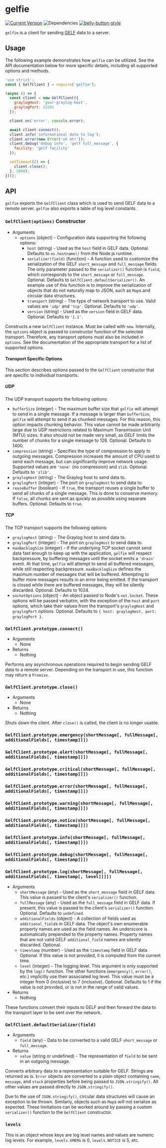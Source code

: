 # gelfie

[![Current Version](https://img.shields.io/npm/v/gelfie.svg)](https://www.npmjs.org/package/gelfie)
![Dependencies](http://img.shields.io/david/cjihrig/gelfie.svg)
[![belly-button-style](https://img.shields.io/badge/eslint-bellybutton-4B32C3.svg)](https://github.com/cjihrig/belly-button)

`gelfie` is a client for sending [GELF](https://docs.graylog.org/en/latest/pages/gelf.html) data to a server.

## Usage

The following example demonstrates how `gelfie` can be utilized. See the API
documentation below for more specific details, including all supported options
and methods.

```javascript
'use strict';
const { GelfClient } = require('gelfie');

(async () => {
  const client = new GelfClient({
    graylogHost: 'your-graylog-host',
    graylogPort: 12201
  });

  client.on('error', console.error);

  await client.connect();
  client.info('informational data to log');
  client.error(new Error('uh oh!'));
  client.debug('debug info', 'gelf full_message', {
    facility: 'gelf facility'
  });

  setTimeout(() => {
    client.close();
  }, 3000);
})();
```

## API

`gelfie` exports the `GelfClient` class which is used to send GELF data to a
remote server. `gelfie` also exports a table of log level constants.

### `GelfClient(options)` Constructor

  - Arguments
    - `options` (object) - Configuration data supporting the following options:
      - `host` (string) - Used as the `host` field in GELF data. Optional. Defaults to `os.hostname()` from the Node.js runtime.
      - `serializer(field)` (function) - A function used to customize the serialization of the GELF `short_message` and `full_message` fields. The only parameter passed to the `serializer()` function is `field`, which corresponds to the `short_message` or `full_message`. Optional. Defaults to `GelfClient.defaultSerializer()`. An example use of this function is to
      improve the serialization of objects that do not naturally map to JSON, such as `Map`s and circular data structures.
      - `transport` (string) - The type of network transport to use. Valid
      values are `'udp'` and `'tcp'`. Optional. Defaults to `'udp'`.
      - `version` (string) - Used as the `version` field in GELF data. Optional. Defaults to `'1.1'`.

Constructs a new `GelfClient` instance. Must be called with `new`. Internally,
the `options` object is passed to constructor function of the selected
transport. Therefore, any transport options must also be included in `options`.
See the documentation of the appropriate transport for a list of supported
options.

#### Transport Specific Options

This section describes options passed to the `GelfClient` constructor that are
specific to individual transports.

##### UDP

The UDP transport supports the following options:

  - `bufferSize` (integer) - The maximum buffer size that `gelfie` will attempt
  to send in a single message. If a message is larger than `bufferSize`,
  `gelfie` will attempt to send it as chunked messages. For this reason, this
  option impacts chunking behavior. This value cannot be made arbitrarily large
  due to UDP restrictions related to Maximum Transmission Unit (MTU) sizes. It
  also should not be made very small, as GELF limits the number of chunks for a
  single message to 128. Optional. Defaults to 1400.
  - `compression` (string) - Specifies the type of compression to apply to
  outgoing messages. Compression increases the amount of CPU used to send each
  message, but can significantly improve network usage. Supported values are
  `'none'` (no compression) and `zlib`. Optional. Defaults to `'zlib'`.
  - `graylogHost` (string) - The Graylog host to send data to.
  - `graylogPort` (integer) - The port on `graylogHost` to send data to.
  - `reuseBuffer` (boolean) - If `true`, the transport reuses a single buffer to
  send all chunks of a single message. This is done to conserve memory. If
  `false`, all chunks are sent as quickly as possible using separate buffers.
  Optional. Defaults to `true`.

##### TCP

The TCP transport supports the following options:

  - `graylogHost` (string) - The Graylog host to send data to.
  - `graylogPort` (integer) - The port on `graylogHost` to send data to.
  - `maxBacklogSize` (integer) - If the underlying TCP socket cannot send data
  fast enough to keep up with the application, `gelfie` will respect
  backpressure, by buffering messages until the socket emits a `'drain'` event.
  At that time, `gelfie` will attempt to send all buffered messages, while still
  respecting backpressure. `maxBacklogSize` defines the maximum number of
  messages that will be buffered. Attempting to buffer more messages results in
  an error being emitted. If the transport is closed while there are buffered
  messages, they will be silently discarded. Optional. Defaults to 1024.
  - `socketOptions` (object) - An object passed to Node's `net.Socket`. These
  options will be passed verbatim, with the exception of the `host` and `port`
  options, which take their values from the transport's `graylogHost` and
  `graylogPort` options. Optional. Defaults to
  `{ host: graylogHost, port: graylogPort }`.

### `GelfClient.prototype.connect()`

  - Arguments
    - None
  - Returns
    - Nothing

Performs any asynchronous operations required to begin sending GELF data to a
remote server. Depending on the transport in use, this function may return a
`Promise`.

### `GelfClient.prototype.close()`

  - Arguments
    - None
  - Returns
    - Nothing

Shuts down the client. After `close()` is called, the client is no longer
usable.

### `GelfClient.prototype.emergency(shortMessage[, fullMessage[, additionalFields[, timestamp]]])`
### `GelfClient.prototype.alert(shortMessage[, fullMessage[, additionalFields[, timestamp]]])`
### `GelfClient.prototype.critical(shortMessage[, fullMessage[, additionalFields[, timestamp]]])`
### `GelfClient.prototype.error(shortMessage[, fullMessage[, additionalFields[, timestamp]]])`
### `GelfClient.prototype.warning(shortMessage[, fullMessage[, additionalFields[, timestamp]]])`
### `GelfClient.prototype.notice(shortMessage[, fullMessage[, additionalFields[, timestamp]]])`
### `GelfClient.prototype.info(shortMessage[, fullMessage[, additionalFields[, timestamp]]])`
### `GelfClient.prototype.debug(shortMessage[, fullMessage[, additionalFields[, timestamp]]])`
### `GelfClient.prototype.log(shortMessage[, fullMessage[, additionalFields[, timestamp[, level]]]])`

  - Arguments
    - `shortMessage` (any) - Used as the `short_message` field in GELF data.
    This value is passed to the client's `serializer()` function.
    - `fullMessage` (any) - Used as the `full_message` field in GELF data. If
    present, this value is passed to the client's `serializer()` function.
    Optional. Defaults to `undefined`.
    - `additionalFields` (object) - A collection of fields used as
    `additional_field`s in GELF data. The object's own enumerable property names
    are used as the field names. An underscore is automatically prepended to the
    property names. Property names that are not valid GELF `additional_field`
    names are silently discarded. Optional.
    - `timestamp` (number) - Used as the `timestamp` field in GELF data.
    Optional. If this value is not provided, it is computed from the current
    time.
    - `level` (integer) - The logging level. This argument is only supported by
    the `log()` function. The other functions (`emergency()`, `error()`, etc.)
    implicitly use their associated log level. This value must be a integer from
    0 (inclusive) to 7 (inclusive). Optional. Defaults to 1 if the value is not
    provided, or is not in the range of valid values.
  - Returns
    - Nothing

These functions convert their inputs to GELF and then forward the data to the
transport layer to be sent over the network.

### `GelfClient.defaultSerializer(field)`

  - Arguments
    - `field` (any) - Data to be converted to a valid GELF `short_message` or
    `full_message`.
  - Returns
    - `value` (string or undefined) - The representation of `field` to be sent
    in an outgoing message.

Converts arbitrary data to a representation suitable for GELF. Strings are
returned as is. `Error` objects are converted to a plain object containing
`name`, `message`, and `stack` properties before being passed to
`JSON.stringify()`. All other values are passed directly to `JSON.stringify()`.

Due to the use of `JSON.stringify()`, circular data structures will cause an
exception to be thrown. Similarly, objects such as `Map`s will not serialize as
expected. These limitations can be worked around by passing a custom
`serializer()` function to the `GelfClient` constructor.

### `levels`

This is an object whose keys are log level names and values are numeric log
levels. For example, `levels.EMERG` is 0, `levels.NOTICE` is 5, etc.
